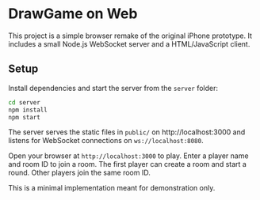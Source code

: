# DrawGame on Web

This project is a simple browser remake of the original iPhone prototype.
It includes a small Node.js WebSocket server and a HTML/JavaScript client.

## Setup

Install dependencies and start the server from the `server` folder:

```bash
cd server
npm install
npm start
```

The server serves the static files in `public/` on http://localhost:3000
and listens for WebSocket connections on `ws://localhost:8080`.

Open your browser at `http://localhost:3000` to play. Enter a player name
and room ID to join a room. The first player can create a room and start
a round. Other players join the same room ID.

This is a minimal implementation meant for demonstration only.
